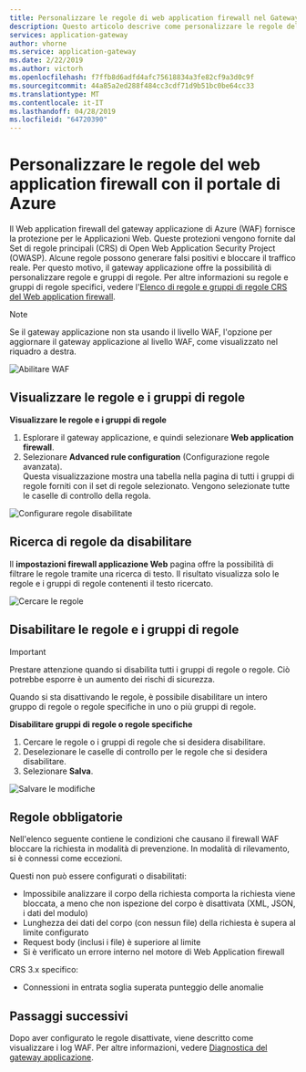 ```yaml
---
title: Personalizzare le regole di web application firewall nel Gateway applicazione di Azure - portale di Azure
description: Questo articolo descrive come personalizzare le regole del web application firewall nel gateway applicazione con il portale di Azure.
services: application-gateway
author: vhorne
ms.service: application-gateway
ms.date: 2/22/2019
ms.author: victorh
ms.openlocfilehash: f7ffb8d6adfd4afc75618834a3fe82cf9a3d0c9f
ms.sourcegitcommit: 44a85a2ed288f484cc3cdf71d9b51bc0be64cc33
ms.translationtype: MT
ms.contentlocale: it-IT
ms.lasthandoff: 04/28/2019
ms.locfileid: "64720390"
---
```

# <a name="customize-web-application-firewall-rules-through-the-azure-portal"></a>Personalizzare le regole del web application firewall con il portale di Azure

Il Web application firewall del gateway applicazione di Azure (WAF) fornisce la protezione per le Applicazioni Web. Queste protezioni vengono fornite dal Set di regole principali (CRS) di Open Web Application Security Project (OWASP). Alcune regole possono generare falsi positivi e bloccare il traffico reale. Per questo motivo, il gateway applicazione offre la possibilità di personalizzare regole e gruppi di regole. Per altre informazioni su regole e gruppi di regole specifici, vedere l'[Elenco di regole e gruppi di regole CRS del Web application firewall](application-gateway-crs-rulegroups-rules.md).

>[!NOTE]
> Se il gateway applicazione non sta usando il livello WAF, l'opzione per aggiornare il gateway applicazione al livello WAF, come visualizzato nel riquadro a destra. 

![Abilitare WAF][fig1]

## <a name="view-rule-groups-and-rules"></a>Visualizzare le regole e i gruppi di regole

**Visualizzare le regole e i gruppi di regole**
   1. Esplorare il gateway applicazione, e quindi selezionare **Web application firewall**.  
   2. Selezionare **Advanced rule configuration** (Configurazione regole avanzata).  
   Questa visualizzazione mostra una tabella nella pagina di tutti i gruppi di regole forniti con il set di regole selezionato. Vengono selezionate tutte le caselle di controllo della regola.

![Configurare regole disabilitate][1]

## <a name="search-for-rules-to-disable"></a>Ricerca di regole da disabilitare

Il **impostazioni firewall applicazione Web** pagina offre la possibilità di filtrare le regole tramite una ricerca di testo. Il risultato visualizza solo le regole e i gruppi di regole contenenti il testo ricercato.

![Cercare le regole][2]

## <a name="disable-rule-groups-and-rules"></a>Disabilitare le regole e i gruppi di regole

> [!IMPORTANT]
> Prestare attenzione quando si disabilita tutti i gruppi di regole o regole. Ciò potrebbe esporre è un aumento dei rischi di sicurezza.

Quando si sta disattivando le regole, è possibile disabilitare un intero gruppo di regole o regole specifiche in uno o più gruppi di regole. 

**Disabilitare gruppi di regole o regole specifiche**

   1. Cercare le regole o i gruppi di regole che si desidera disabilitare.
   2. Deselezionare le caselle di controllo per le regole che si desidera disabilitare. 
   2. Selezionare **Salva**. 

![Salvare le modifiche][3]

## <a name="mandatory-rules"></a>Regole obbligatorie

Nell'elenco seguente contiene le condizioni che causano il firewall WAF bloccare la richiesta in modalità di prevenzione. In modalità di rilevamento, si è connessi come eccezioni.

Questi non può essere configurati o disabilitati:

* Impossibile analizzare il corpo della richiesta comporta la richiesta viene bloccata, a meno che non ispezione del corpo è disattivata (XML, JSON, i dati del modulo)
* Lunghezza dei dati del corpo (con nessun file) della richiesta è supera al limite configurato
* Request body (inclusi i file) è superiore al limite
* Si è verificato un errore interno nel motore di Web Application firewall

CRS 3.x specifico:

* Connessioni in entrata soglia superata punteggio delle anomalie

## <a name="next-steps"></a>Passaggi successivi

Dopo aver configurato le regole disattivate, viene descritto come visualizzare i log WAF. Per altre informazioni, vedere [Diagnostica del gateway applicazione](application-gateway-diagnostics.md#diagnostic-logging).

[fig1]: ./media/application-gateway-customize-waf-rules-portal/1.png
[1]: ./media/application-gateway-customize-waf-rules-portal/figure1.png
[2]: ./media/application-gateway-customize-waf-rules-portal/figure2.png
[3]: ./media/application-gateway-customize-waf-rules-portal/figure3.png
